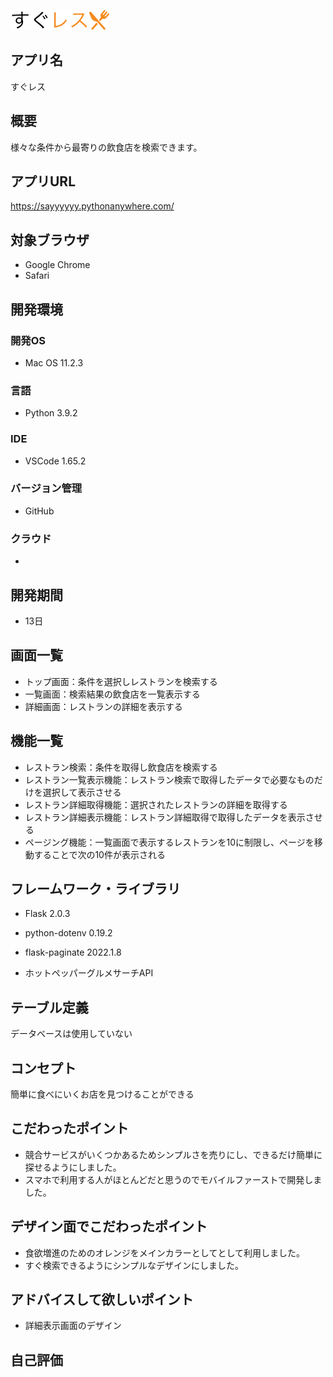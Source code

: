 ![すぐレス Image](application/static/images/sugures_icon.png)

## アプリ名
すぐレス

## 概要
様々な条件から最寄りの飲食店を検索できます。

## アプリURL
https://sayyyyyy.pythonanywhere.com/

## 対象ブラウザ
- Google Chrome
- Safari

## 開発環境
### 開発OS
- Mac OS 11.2.3

### 言語
- Python 3.9.2

### IDE
- VSCode 1.65.2

### バージョン管理
- GitHub

### クラウド
- 

## 開発期間
- 13日

## 画面一覧
- トップ画面：条件を選択しレストランを検索する
- 一覧画面：検索結果の飲食店を一覧表示する
- 詳細画面：レストランの詳細を表示する

## 機能一覧
- レストラン検索：条件を取得し飲食店を検索する
- レストラン一覧表示機能：レストラン検索で取得したデータで必要なものだけを選択して表示させる
- レストラン詳細取得機能：選択されたレストランの詳細を取得する
- レストラン詳細表示機能：レストラン詳細取得で取得したデータを表示させる
- ページング機能：一覧画面で表示するレストランを10に制限し、ページを移動することで次の10件が表示される

## フレームワーク・ライブラリ
- Flask 2.0.3
- python-dotenv 0.19.2
- flask-paginate 2022.1.8

- ホットペッパーグルメサーチAPI

## テーブル定義
データベースは使用していない

## コンセプト
簡単に食べにいくお店を見つけることができる

## こだわったポイント
- 競合サービスがいくつかあるためシンプルさを売りにし、できるだけ簡単に探せるようにしました。
- スマホで利用する人がほとんどだと思うのでモバイルファーストで開発しました。

## デザイン面でこだわったポイント
- 食欲増進のためのオレンジをメインカラーとしてとして利用しました。
- すぐ検索できるようにシンプルなデザインにしました。

## アドバイスして欲しいポイント
- 詳細表示画面のデザイン

## 自己評価